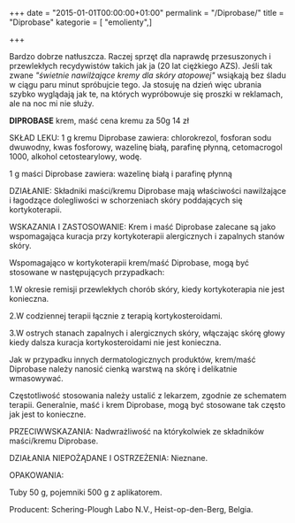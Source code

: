 +++
date = "2015-01-01T00:00:00+01:00"
permalink = "/Diprobase/"
title = "Diprobase"
kategorie = [ "emolienty",]

+++

Bardzo dobrze natłuszcza. Raczej sprzęt dla naprawdę przesuszonych i przewlekłych recydywistów takich jak ja (20 lat ciężkiego AZS). Jeśli tak zwane *"świetnie nawilżające kremy dla skóry atopowej"* wsiąkają bez śladu w ciągu paru minut spróbujcie tego. Ja stosuję na dzień więc ubrania szybko wyglądają jak te, na których wypróbowuje się proszki w reklamach, ale na noc mi nie służy.



**DIPROBASE** krem, maść cena kremu za 50g 14 zł

SKŁAD LEKU: 1 g kremu Diprobase zawiera: chlorokrezol, fosforan sodu dwuwodny, kwas fosforowy, wazelinę białą, parafinę płynną, cetomacrogol 1000, alkohol cetostearylowy, wodę.

1 g maści Diprobase zawiera: wazelinę białą i parafinę płynną

DZIAŁANIE: Składniki maści/kremu Diprobase mają właściwości nawilżające i łagodzące dolegliwości w schorzeniach skóry poddających się kortykoterapii.

WSKAZANIA I ZASTOSOWANIE: Krem i maść Diprobase zalecane są jako wspomagająca kuracja przy kortykoterapii alergicznych i zapalnych stanów skóry.

Wspomagająco w kortykoterapii krem/maść Diprobase, mogą być stosowane w następujących przypadkach:

1.W okresie remisji przewlekłych chorób skóry, kiedy kortykoterapia nie jest konieczna.

2.W codziennej terapii łącznie z terapią kortykosteroidami.

3.W ostrych stanach zapalnych i alergicznych skóry, włączając skórę głowy kiedy dalsza kuracja kortykosteroidami nie jest konieczna.

Jak w przypadku innych dermatologicznych produktów, krem/maść Diprobase należy nanosić cienką warstwą na skórę i delikatnie wmasowywać.

Częstotliwość stosowania należy ustalić z lekarzem, zgodnie ze schematem terapii. Generalnie, maść i krem Diprobase, mogą być stosowane tak często jak jest to konieczne.

PRZECIWWSKAZANIA: Nadwrażliwość na którykolwiek ze składników maści/kremu Diprobase.

DZIAŁANIA NIEPOŻĄDANE I OSTRZEŻENIA: Nieznane.

OPAKOWANIA:

Tuby 50 g, pojemniki 500 g z aplikatorem.

Producent: Schering-Plough Labo N.V., Heist-op-den-Berg, Belgia.

